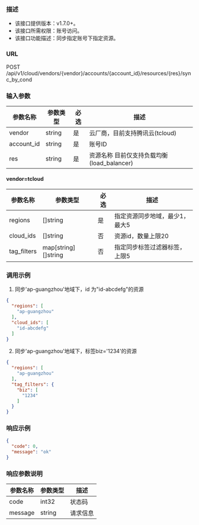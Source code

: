 ### 描述

- 该接口提供版本：v1.7.0+。
- 该接口所需权限：账号访问。
- 该接口功能描述：同步指定账号下指定资源。

### URL

POST /api/v1/cloud/vendors/{vendor}/accounts/{account_id}/resources/{res}/sync_by_cond

### 输入参数

| 参数名称       | 参数类型   | 必选 | 描述                            |
|------------|--------|----|-------------------------------|
| vendor     | string | 是  | 云厂商，目前支持腾讯云(tcloud)           |
| account_id | string | 是  | 账号ID                          |
| res        | string | 是  | 资源名称 目前仅支持负载均衡(load_balancer) |

#### vendor=tcloud

| 参数名称        | 参数类型                | 必选 | 描述               |
|-------------|---------------------|----|------------------|
| regions     | []string            | 是  | 指定资源同步地域，最少1，最大5 |
| cloud_ids   | []string            | 否  | 资源id，数量上限20      |
| tag_filters | map[string][]string | 否  | 指定同步标签过滤器标签，上限5  |

### 调用示例

1. 同步'ap-guangzhou'地域下，id 为"id-abcdefg"的资源

```json
{
  "regions": [
    "ap-guangzhou"
  ],
  "cloud_ids": [
    "id-abcdefg"
  ]
}
```

2. 同步'ap-guangzhou'地域下，标签biz='1234'的资源

```json
{
  "regions": [
    "ap-guangzhou"
  ],
  "tag_filters": {
    "biz": [
      "1234"
    ]
  }
}
```

### 响应示例

```json
{
  "code": 0,
  "message": "ok"
}
```

### 响应参数说明

| 参数名称    | 参数类型   | 描述   |
|---------|--------|------|
| code    | int32  | 状态码  |
| message | string | 请求信息 |
